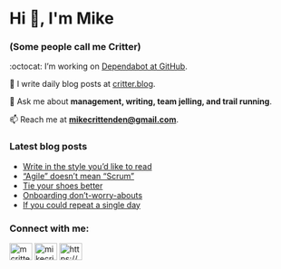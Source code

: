 # Hi 👋, I'm Mike
### (Some people call me Critter)

:octocat: I’m working on [Dependabot at GitHub](https://github.com/features/security).

📝 I write daily blog posts at [critter.blog](https://critter.blog).

💬 Ask me about **management, writing, team jelling, and trail running**.

📫 Reach me at **mikecrittenden@gmail.com**.

### Latest blog posts
<!-- BLOG-POST-LIST:START -->
- [Write in the style you’d like to read](https://critter.blog/2023/10/04/write-in-the-style-youd-like-to-read/)
- [“Agile” doesn’t mean “Scrum”](https://critter.blog/2023/10/03/agile-doesnt-mean-scrum/)
- [Tie your shoes better](https://critter.blog/2023/10/02/tie-your-shoes-better/)
- [Onboarding don’t-worry-abouts](https://critter.blog/2023/09/29/onboarding-dont-worry-abouts/)
- [If you could repeat a single day](https://critter.blog/2023/09/28/if-you-could-repeat-a-single-day/)
<!-- BLOG-POST-LIST:END -->

<h3 align="left">Connect with me:</h3>
<p align="left">
<a href="https://twitter.com/mcrittenden" target="blank"><img align="center" src="https://raw.githubusercontent.com/rahuldkjain/github-profile-readme-generator/master/src/images/icons/Social/twitter.svg" alt="mcrittenden" height="30" width="40" /></a>
<a href="https://linkedin.com/in/mikecrittenden" target="blank"><img align="center" src="https://raw.githubusercontent.com/rahuldkjain/github-profile-readme-generator/master/src/images/icons/Social/linked-in-alt.svg" alt="mikecrittenden" height="30" width="40" /></a>
<a href="https://critter.blog/feed/" target="blank"><img align="center" src="https://raw.githubusercontent.com/rahuldkjain/github-profile-readme-generator/master/src/images/icons/Social/rss.svg" alt="https://critter.blog/feed/" height="30" width="40" /></a>
</p>
